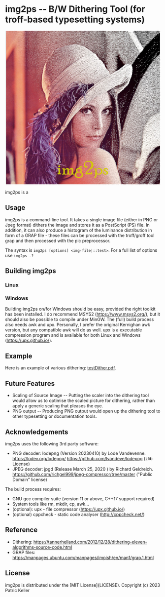 # img2ps -- B/W Dithering Tool (for  troff-based typesetting systems)
<p align="center"><img src="logo.jpg" /></p>

img2ps is a

## Usage
img2ps is a command-line tool. It takes a single image file (either in PNG or Jpeg
format) dithers the image and stores it as a PostScript (PS) file. In addition,
it can also produce a histogram of the luminance distribution in form of a GRAP
file - these files can be processed with the troff/groff tool grap and then
processed with the pic preprocessor.

The syntax is `img2ps [options] <img-file|::test>`.
For a full list of options use `img2ps -?`


## Building img2ps

### Linux

### Windows
Building img2ps on/for Windows should be easy, provided the right toolkit has been
installed. I do recommend MSYS2 (https://www.msys2.org/), but it should also be
possible to compile under MinGW. The (full) build process also needs awk and upx.
Personally, I prefer the original Kernighan awk version, but any compatible
awk will do as well. upx is a executable compression program and is available
for both Linux and Windows (https://upx.github.io/).

## Example
Here is an example of various dithering: [testDither.pdf](testDither.pdf).

## Future Features
* Scaling of Source Image -- Putting the scaler into the dithering tool would
allow us to optimise the scaled picture for dithering, rather than apply a generic
scaling that pleases the eye.
* PNG output -- Producing PNG output would open up the dithering tool to other
typesetting or documentation tools.

## Acknowledgements
img2ps uses the following 3rd party software:
* PNG decoder: lodepng (Version 20230410) by Lode Vandevenne.
https://lodev.org/lodepng/ https://github.com/lvandeve/lodepng (zlib License)
* JPEG decoder: jpgd (Release March 25, 2020 ) by Richard Geldreich.
https://github.com/richgel999/jpeg-compressor/tree/master ("Public Domain" license)

The build process requires:
* GNU gcc compiler suite (version 11 or above, C++17 support required)
* System tools like rm, mkdir, cp, awk...
* (optional): upx - file compressor (https://upx.github.io/)
* (optional) cppcheck -  static code analyser (http://cppcheck.net/)

## Reference
* Dithering: https://tannerhelland.com/2012/12/28/dithering-eleven-algorithms-source-code.html
* GRAP files: https://manpages.ubuntu.com/manpages/impish/en/man1/grap.1.html

## License
img2ps is distributed under the [MIT License]{LICENSE).
Copyright (c) 2023 Patric Keller
